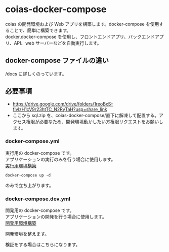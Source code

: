 # coias-docker-compose

coias の開発環境および Web アプリを構築します。docker-compose を使用することで、簡単に構築できます。  
docker,docker-compose を使用し、フロントエンドアプリ、バックエンドアプリ、API、web サーバーなどを自動実行します。

## docker-compose ファイルの違い

/docs に詳しくのっています。

## 必要事項

- https://drive.google.com/drive/folders/1reoBxS-flvlzH1cV9r23htTC_N2RyTaH?usp=share_link
- ここから sql.zip を、coias-docker-compose/直下に解凍して配置する。アクセス権限が必要なため、開発環境動かしたい方権限リクエストをお願いします。

### docker-compose.yml

実行用の docker-compose です。  
アプリケーションの実行のみを行う場合に使用します。  
[実行用環境構築](./doc/実行用環境構築.md)

`docker-compose up -d`

のみで立ち上がります。

### docker-compose.dev.yml

開発用の docker-compose です。  
アプリケーションの開発を行う場合に使用します。  
[開発用環境構築](./doc/開発用環境構築.md)

開発環境を整えます。

検証をする場合はこちらになります。
